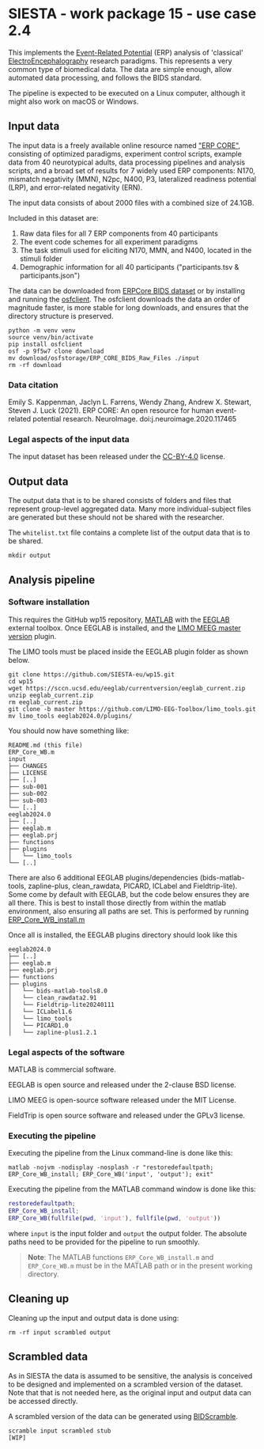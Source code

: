 # SIESTA - work package 15 - use case 2.4

This implements the [Event-Related Potential](https://en.wikipedia.org/wiki/Event-related_potential) (ERP) analysis of 'classical' [ElectroEncephalography](https://en.wikipedia.org/wiki/Electroencephalography) research paradigms. This represents a very common type of biomedical data. The data are simple enough, allow automated data processing, and follows the BIDS standard.

The pipeline is expected to be executed on a Linux computer, although it might also work on macOS or Windows.

## Input data

The input data is a freely available online resource named ["ERP CORE"](https://doi.org/10.18115/D5JW4R), consisting of optimized paradigms, experiment control scripts, example data from 40 neurotypical adults, data processing pipelines and analysis scripts, and a broad set of results for 7 widely used ERP components: N170, mismatch negativity (MMN), N2pc, N400, P3, lateralized readiness potential (LRP), and error-related negativity (ERN).

The input data consists of about 2000 files with a combined size of 24.1GB.

Included in this dataset are:

1. Raw data files for all 7 ERP components from 40 participants
2. The event code schemes for all experiment paradigms
3. The task stimuli used for eliciting N170, MMN, and N400, located in the stimuli folder
4. Demographic information for all 40 participants ("participants.tsv & participants.json")

The data can be downloaded from [ERPCore BIDS dataset](https://osf.io/9f5w7/files/osfstorage) or by installing and running the [osfclient](https://github.com/osfclient/osfclient). The osfclient downloads the data an order of magnitude faster, is more stable for long downloads, and ensures that the directory structure is preserved.

```console
python -m venv venv
source venv/bin/activate
pip install osfclient
osf -p 9f5w7 clone download
mv download/osfstorage/ERP_CORE_BIDS_Raw_Files ./input
rm -rf download
```

### Data citation

Emily S. Kappenman, Jaclyn L. Farrens, Wendy Zhang, Andrew X. Stewart, Steven J. Luck (2021). ERP CORE: An open resource for human event-related potential research. NeuroImage. doi:j.neuroimage.2020.117465

### Legal aspects of the input data

The input dataset has been released under the [CC-BY-4.0](https://spdx.org/licenses/CC-BY-4.0.html) license.

## Output data

The output data that is to be shared consists of folders and files that represent group-level aggregated data. Many more individual-subject files are generated but these should not be shared with the researcher.

The `whitelist.txt` file contains a complete list of the output data that is to be shared. 

```console
mkdir output
```

## Analysis pipeline

### Software installation

This requires the GitHub wp15 repository, [MATLAB](https://www.mathworks.com) with the [EEGLAB](https://sccn.ucsd.edu/eeglab) external toolbox.
Once EEGLAB is installed, 
and the [LIMO MEEG master version](https://github.com/LIMO-EEG-Toolbox/limo_tools/tree/master) plugin. 

The LIMO tools must be placed inside the EEGLAB plugin folder as shown below.

```console
git clone https://github.com/SIESTA-eu/wp15.git
cd wp15
wget https://sccn.ucsd.edu/eeglab/currentversion/eeglab_current.zip
unzip eeglab_current.zip
rm eeglab_current.zip
git clone -b master https://github.com/LIMO-EEG-Toolbox/limo_tools.git
mv limo_tools eeglab2024.0/plugins/
```

You should now have something like:

    README.md (this file)
    ERP_Core_WB.m
    input
    ├── CHANGES
    ├── LICENSE
    ├── [..]
    ├── sub-001
    ├── sub-002
    ├── sub-003
    └── [..]
    eeglab2024.0
    ├── [..]
    ├── eeglab.m
    ├── eeglab.prj
    ├── functions
    ├── plugins
    │   └── limo_tools
    └── [..]

There are also 6 additional EEGLAB plugins/dependencies (bids-matlab-tools, zapline-plus, clean_rawdata, PICARD, ICLabel and Fieldtrip-lite). Some come by default with EEGLAB, but the code below ensures they are all there. This is best to install those directly from within the matlab environment, also ensuring all paths are set. This is performed by running [ERP_Core_WB_install.m](https://github.com/SIESTA-eu/wp15/blob/main/usecase-2.4/ERP_Core_WB_install.m)

Once all is installed, the EEGLAB plugins directory should look like this

    eeglab2024.0
    ├── [..]
    ├── eeglab.m
    ├── eeglab.prj
    ├── functions
    ├── plugins
    │   └── bids-matlab-tools8.0
    │   └── clean_rawdata2.91
    │   └── Fieldtrip-lite20240111
    │   └── ICLabel1.6
    │   └── limo_tools
    │   └── PICARD1.0
    │   └── zapline-plus1.2.1

### Legal aspects of the software

MATLAB is commercial software.

EEGLAB is open source and released under the 2-clause BSD license.

LIMO MEEG is open-source software released under the MIT License.

FieldTrip is open source software and released under the GPLv3 license.

### Executing the pipeline

Executing the pipeline from the Linux command-line is done like this:

```console
matlab -nojvm -nodisplay -nosplash -r "restoredefaultpath; ERP_Core_WB_install; ERP_Core_WB('input', 'output'); exit"
```

Executing the pipeline from the MATLAB command window is done like this:

```matlab
restoredefaultpath;
ERP_Core_WB_install;
ERP_Core_WB(fullfile(pwd, 'input'), fullfile(pwd, 'output'))
```

where `input` is the input folder and `output` the output folder. The absolute paths need to be provided for the pipeline to run smoothly.

> **Note**: The MATLAB functions `ERP_Core_WB_install.m` and `ERP_Core_WB.m` must be in the MATLAB path or in the present working directory.

## Cleaning up

Cleaning up the input and output data is done using:

```console
rm -rf input scrambled output
```

## Scrambled data

As in SIESTA the data is assumed to be sensitive, the analysis is conceived to be designed and implemented on a scrambled version of the dataset. Note that that is not needed here, as the original input and output data can be accessed directly. 

 A scrambled version of the data can be generated using [BIDScramble](https://github.com/SIESTA-eu/wp15/tree/main/BIDScramble).

```console
scramble input scrambled stub
[WIP]
```
